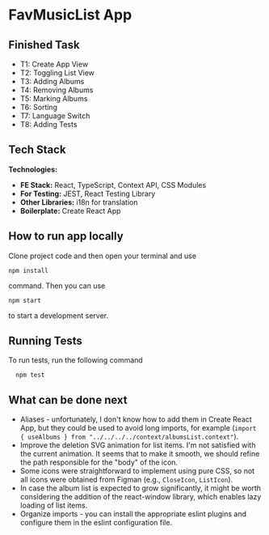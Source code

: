 # FavMusicList App

## Finished Task

- T1: Create App View
- T2: Toggling List View
- T3: Adding Albums
- T4: Removing Albums
- T5: Marking Albums
- T6: Sorting
- T7: Language Switch
- T8: Adding Tests

## Tech Stack

**Technologies:**

- **FE Stack:** React, TypeScript, Context API, CSS Modules
- **For Testing:** JEST, React Testing Library
- **Other Libraries:** i18n for translation
- **Boilerplate:** Create React App

## How to run app locally

Clone project code and then open your terminal and use

```
npm install
```

command. Then you can use

```
npm start
```

to start a development server.

## Running Tests

To run tests, run the following command

```
  npm test
```

## What can be done next

- Aliases - unfortunately, I don't know how to add them in Create React App, but they could be used to avoid long imports, for example (`import { useAlbums } from "../../../../context/albumsList.context"`).
- Improve the deletion SVG animation for list items. I'm not satisfied with the current animation. It seems that to make it smooth, we should refine the path responsible for the "body" of the icon.
- Some icons were straightforward to implement using pure CSS, so not all icons were obtained from Figman (e.g., `CloseIcon`, `ListIcon`).
- In case the album list is expected to grow significantly, it might be worth considering the addition of the react-window library, which enables lazy loading of list items.
- Organize imports - you can install the appropriate eslint plugins and configure them in the eslint configuration file.
